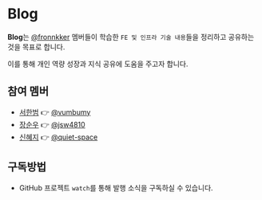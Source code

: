 # Blog

<b>Blog</b>는 [@fronnkker](https://github.com/fronkker) 멤버들이 학습한 `FE 및 인프라 기술 내용`들을 정리하고 공유하는 것을 목표로 합니다.

이를 통해 개인 역량 성장과 지식 공유에 도움을 주고자 합니다.

## 참여 멤버
- [서한범](/pages/서한범) 👉 [@vumbumy](https://github.com/vumbumy)
- [장순우](/pages/장순우) 👉 [@jsw4810](https://github.com/jsw4810)
- [신혜지](/pages/신혜지) 👉 [@quiet-space](https://github.com/quiet-space)

## 구독방법
- GitHub 프로젝트 `watch`를 통해 발행 소식을 구독하실 수 있습니다.
